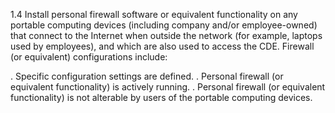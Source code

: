 1.4 Install personal firewall software or 
equivalent functionality on any portable 
computing devices (including company 
and/or employee-owned) that connect to 
the Internet when outside the network 
(for example, laptops used by 
employees), and which are also used to 
access the CDE. Firewall (or equivalent) 
configurations include: 

. Specific configuration settings are 
defined. 
. Personal firewall (or equivalent 
functionality) is actively running. 
. Personal firewall (or equivalent 
functionality) is not alterable by 
users of the portable computing 
devices. 



